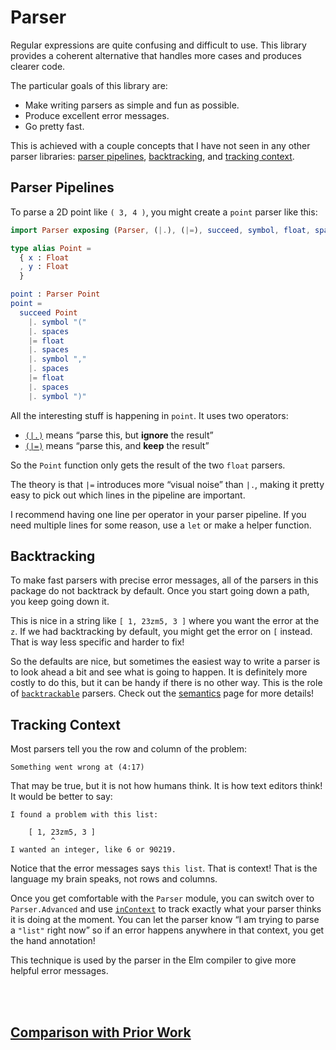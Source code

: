 # Parser

Regular expressions are quite confusing and difficult to use. This library provides a coherent alternative that handles more cases and produces clearer code.

The particular goals of this library are:

  - Make writing parsers as simple and fun as possible.
  - Produce excellent error messages.
  - Go pretty fast.

This is achieved with a couple concepts that I have not seen in any other parser libraries: [parser pipelines](#parser-pipelines), [backtracking](#backtracking), and [tracking context](#tracking-context).


## Parser Pipelines

To parse a 2D point like `( 3, 4 )`, you might create a `point` parser like this:

```elm
import Parser exposing (Parser, (|.), (|=), succeed, symbol, float, spaces)

type alias Point =
  { x : Float
  , y : Float
  }

point : Parser Point
point =
  succeed Point
    |. symbol "("
    |. spaces
    |= float
    |. spaces
    |. symbol ","
    |. spaces
    |= float
    |. spaces
    |. symbol ")"
```

All the interesting stuff is happening in `point`. It uses two operators:

  - [`(|.)`][ignore] means “parse this, but **ignore** the result”
  - [`(|=)`][keep] means “parse this, and **keep** the result”

So the `Point` function only gets the result of the two `float` parsers.

[ignore]: https://package.elm-lang.org/packages/elm/parser/latest/Parser#|.
[keep]: https://package.elm-lang.org/packages/elm/parser/latest/Parser#|=

The theory is that `|=` introduces more “visual noise” than `|.`, making it pretty easy to pick out which lines in the pipeline are important.

I recommend having one line per operator in your parser pipeline. If you need multiple lines for some reason, use a `let` or make a helper function.



## Backtracking

To make fast parsers with precise error messages, all of the parsers in this package do not backtrack by default. Once you start going down a path, you keep going down it.

This is nice in a string like `[ 1, 23zm5, 3 ]` where you want the error at the `z`. If we had backtracking by default, you might get the error on `[` instead. That is way less specific and harder to fix!

So the defaults are nice, but sometimes the easiest way to write a parser is to look ahead a bit and see what is going to happen. It is definitely more costly to do this, but it can be handy if there is no other way. This is the role of [`backtrackable`](https://package.elm-lang.org/packages/elm/parser/latest/Parser#backtrackable) parsers. Check out the [semantics](https://github.com/elm/parser/blob/master/semantics.md) page for more details!


## Tracking Context

Most parsers tell you the row and column of the problem:

    Something went wrong at (4:17)

That may be true, but it is not how humans think. It is how text editors think! It would be better to say:

    I found a problem with this list:

        [ 1, 23zm5, 3 ]
             ^
    I wanted an integer, like 6 or 90219.

Notice that the error messages says `this list`. That is context! That is the language my brain speaks, not rows and columns.

Once you get comfortable with the `Parser` module, you can switch over to `Parser.Advanced` and use [`inContext`](https://package.elm-lang.org/packages/elm/parser/latest/Parser-Advanced#inContext) to track exactly what your parser thinks it is doing at the moment. You can let the parser know “I am trying to parse a `"list"` right now” so if an error happens anywhere in that context, you get the hand annotation!

This technique is used by the parser in the Elm compiler to give more helpful error messages.


<br>

<br>

## [Comparison with Prior Work](https://github.com/elm/parser/blob/master/comparison.md)
